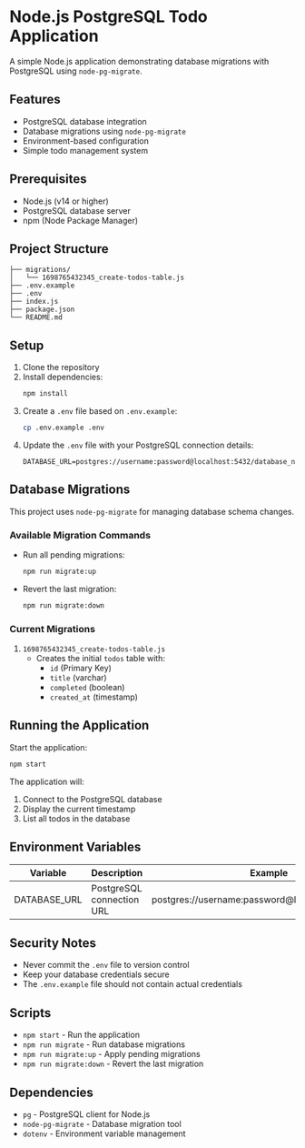 # Node.js PostgreSQL Todo Application

A simple Node.js application demonstrating database migrations with PostgreSQL using `node-pg-migrate`.

## Features

- PostgreSQL database integration
- Database migrations using `node-pg-migrate`
- Environment-based configuration
- Simple todo management system

## Prerequisites

- Node.js (v14 or higher)
- PostgreSQL database server
- npm (Node Package Manager)

## Project Structure

```
├── migrations/
│   └── 1698765432345_create-todos-table.js
├── .env.example
├── .env
├── index.js
├── package.json
└── README.md
```

## Setup

1. Clone the repository
2. Install dependencies:
   ```bash
   npm install
   ```
3. Create a `.env` file based on `.env.example`:
   ```bash
   cp .env.example .env
   ```
4. Update the `.env` file with your PostgreSQL connection details:
   ```
   DATABASE_URL=postgres://username:password@localhost:5432/database_name
   ```

## Database Migrations

This project uses `node-pg-migrate` for managing database schema changes.

### Available Migration Commands

- Run all pending migrations:
  ```bash
  npm run migrate:up
  ```
- Revert the last migration:
  ```bash
  npm run migrate:down
  ```

### Current Migrations

1. `1698765432345_create-todos-table.js`
   - Creates the initial `todos` table with:
     - `id` (Primary Key)
     - `title` (varchar)
     - `completed` (boolean)
     - `created_at` (timestamp)

## Running the Application

Start the application:
```bash
npm start
```

The application will:
1. Connect to the PostgreSQL database
2. Display the current timestamp
3. List all todos in the database

## Environment Variables

| Variable      | Description                | Example                                           |
|--------------|----------------------------|---------------------------------------------------|
| DATABASE_URL | PostgreSQL connection URL  | postgres://username:password@localhost:5432/todos |

## Security Notes

- Never commit the `.env` file to version control
- Keep your database credentials secure
- The `.env.example` file should not contain actual credentials

## Scripts

- `npm start` - Run the application
- `npm run migrate` - Run database migrations
- `npm run migrate:up` - Apply pending migrations
- `npm run migrate:down` - Revert the last migration

## Dependencies

- `pg` - PostgreSQL client for Node.js
- `node-pg-migrate` - Database migration tool
- `dotenv` - Environment variable management